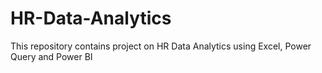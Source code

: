 # HR-Data-Analytics
This repository contains project on HR Data Analytics using Excel, Power Query and Power BI
